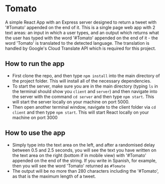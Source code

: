 # Tomato

A simple React App with an Express server designed to return a tweet with '#Tomato' appended on the end of it. This is a single page web app with 2 text areas: an input in which a user types, and an output which returns what the user has typed with the word '#Tomato' appended on the end of it - the word 'Tomato' is translated to the detected language. The translation is handled by Google's Cloud Translate API which is required for this project.


## How to run the app
 - First clone the repo, and then type ```npm install``` into the main directory of the project folder. This will install all of the necessary dependencies. 
 - To start the server, make sure you are in the main directory (typing ```ls``` in the terminal should show you ```client``` and ```server```) and then navigate  into the server with the command ```cd server``` and then type ```npm start```. This will start the server locally on your machine on port 5000.
 - Then open another terminal window, navigate to the client folder via ```cd client``` and then type ```npm start```. This will start React locally on your machine on port 3000
 
 
 ## How to use the app
 - Simply type into the text area on the left, and after a randomised delay between 0.5 and 2.5 seconds, you will see the text you have written on the text area on the right (bottom if in mobile view) with '#Tomato' appended on the end of the string. If you write in Spanish, for example, then you will see the word 'Tomato' returned as ```#Tomate```
 - The output will be no more than 280 characters including the '#Tomato', as that is the maximum length of a tweet.
 
 
